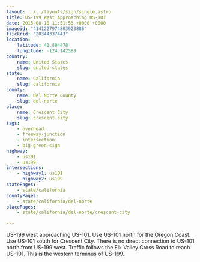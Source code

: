 ```yaml
---
layout: ../../layouts/sign/single.astro
title: US-199 West Approaching US-101
date: 2015-08-18 11:51:53 +0000 +0000
imageid: "4141227974803923886"
flickrid: "20344337443"
location:
    latitude: 41.804478
    longitude: -124.142589
country:
    name: United States
    slug: united-states
state:
    name: California
    slug: california
county:
    name: Del Norte County
    slug: del-norte
place:
    name: Crescent City
    slug: crescent-city
tags:
    - overhead
    - freeway-junction
    - intersection
    - big-green-sign
highway:
    - us101
    - us199
intersections:
    - highway1: us101
      highway2: us199
statePages:
    - state/california
countyPages:
    - state/california/del-norte
placePages:
    - state/california/del-norte/crescent-city

---
```

US-199 west approaching US-101. Use US-101 north for the Oregon Coast. Use US-101 south for Crescent City. There is no direct connection to US-101 north from US-199 west. Traffic follows the Elk Valley Cross Road to reach US-101. This is the western terminus of US-199.